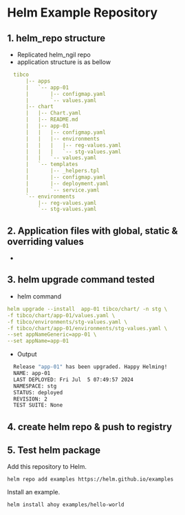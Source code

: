 # Helm Example Repository
## 1. helm_repo structure
  * Replicated helm_ngil repo
  * application structure is as bellow
  ````yaml
    tibco
        |-- apps
        |   `-- app-01
        |       |-- configmap.yaml
        |       `-- values.yaml
        |-- chart
        |   |-- Chart.yaml
        |   |-- README.md
        |   |-- app-01
        |   |   |-- configmap.yaml
        |   |   |-- environments
        |   |   |   |-- reg-values.yaml
        |   |   |   `-- stg-values.yaml
        |   |   `-- values.yaml
        |   `-- templates
        |       |-- _helpers.tpl
        |       |-- configmap.yaml
        |       |-- deployment.yaml
        |       `-- service.yaml
        `-- environments
            |-- reg-values.yaml
            `-- stg-values.yaml

  ````
## 2. Application files with global, static & overriding values
  * 

## 3. helm upgrade command tested
  * helm command 
  ````yaml
  helm upgrade --install  app-01 tibco/chart/ -n stg \
  -f tibco/chart/app-01/values.yaml \
  -f tibco/environments/stg-values.yaml \
  -f tibco/chart/app-01/environments/stg-values.yaml \
  --set appNameGeneric=app-01 \
  --set appName=app-01

  ````
  * Output
  ````bash
    Release "app-01" has been upgraded. Happy Helming!
    NAME: app-01
    LAST DEPLOYED: Fri Jul  5 07:49:57 2024
    NAMESPACE: stg
    STATUS: deployed
    REVISION: 2
    TEST SUITE: None
  ````
## 4. create helm repo & push to registry

## 5. Test helm package 

Add this repository to Helm.

```
helm repo add examples https://helm.github.io/examples
```

Install an example.

```
helm install ahoy examples/hello-world
```
